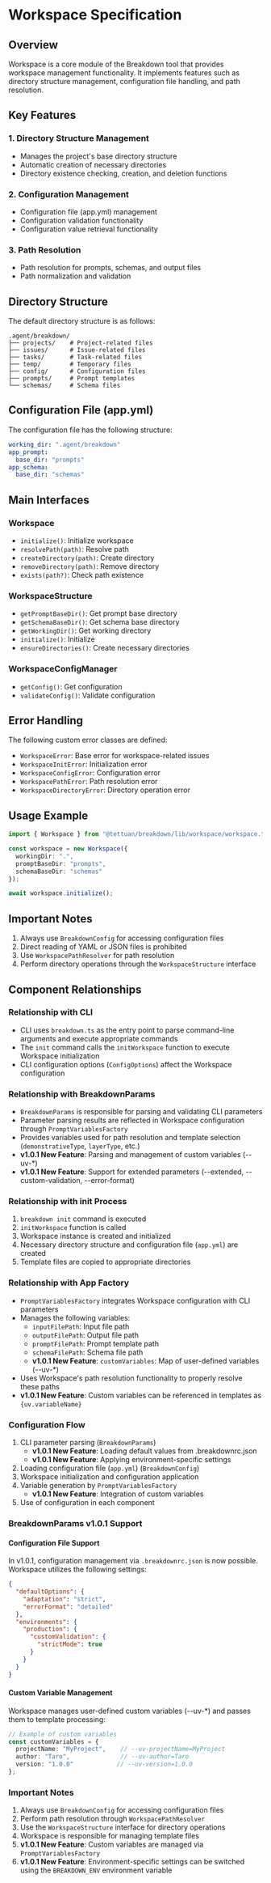 # Workspace Specification

## Overview

Workspace is a core module of the Breakdown tool that provides workspace management functionality. It implements features such as directory structure management, configuration file handling, and path resolution.

## Key Features

### 1. Directory Structure Management
- Manages the project's base directory structure
- Automatic creation of necessary directories
- Directory existence checking, creation, and deletion functions

### 2. Configuration Management
- Configuration file (app.yml) management
- Configuration validation functionality
- Configuration value retrieval functionality

### 3. Path Resolution
- Path resolution for prompts, schemas, and output files
- Path normalization and validation

## Directory Structure

The default directory structure is as follows:

```
.agent/breakdown/
├── projects/    # Project-related files
├── issues/      # Issue-related files
├── tasks/       # Task-related files
├── temp/        # Temporary files
├── config/      # Configuration files
├── prompts/     # Prompt templates
└── schemas/     # Schema files
```

## Configuration File (app.yml)

The configuration file has the following structure:

```yaml
working_dir: ".agent/breakdown"
app_prompt:
  base_dir: "prompts"
app_schema:
  base_dir: "schemas"
```

## Main Interfaces

### Workspace
- `initialize()`: Initialize workspace
- `resolvePath(path)`: Resolve path
- `createDirectory(path)`: Create directory
- `removeDirectory(path)`: Remove directory
- `exists(path?)`: Check path existence

### WorkspaceStructure
- `getPromptBaseDir()`: Get prompt base directory
- `getSchemaBaseDir()`: Get schema base directory
- `getWorkingDir()`: Get working directory
- `initialize()`: Initialize
- `ensureDirectories()`: Create necessary directories

### WorkspaceConfigManager
- `getConfig()`: Get configuration
- `validateConfig()`: Validate configuration

## Error Handling

The following custom error classes are defined:

- `WorkspaceError`: Base error for workspace-related issues
- `WorkspaceInitError`: Initialization error
- `WorkspaceConfigError`: Configuration error
- `WorkspacePathError`: Path resolution error
- `WorkspaceDirectoryError`: Directory operation error

## Usage Example

```typescript
import { Workspace } from "@tettuan/breakdown/lib/workspace/workspace.ts";

const workspace = new Workspace({
  workingDir: ".",
  promptBaseDir: "prompts",
  schemaBaseDir: "schemas"
});

await workspace.initialize();
```

## Important Notes

1. Always use `BreakdownConfig` for accessing configuration files
2. Direct reading of YAML or JSON files is prohibited
3. Use `WorkspacePathResolver` for path resolution
4. Perform directory operations through the `WorkspaceStructure` interface

## Component Relationships

### Relationship with CLI
- CLI uses `breakdown.ts` as the entry point to parse command-line arguments and execute appropriate commands
- The `init` command calls the `initWorkspace` function to execute Workspace initialization
- CLI configuration options (`ConfigOptions`) affect the Workspace configuration

### Relationship with BreakdownParams
- `BreakdownParams` is responsible for parsing and validating CLI parameters
- Parameter parsing results are reflected in Workspace configuration through `PromptVariablesFactory`
- Provides variables used for path resolution and template selection (`demonstrativeType`, `layerType`, etc.)
- **v1.0.1 New Feature**: Parsing and management of custom variables (--uv-*)
- **v1.0.1 New Feature**: Support for extended parameters (--extended, --custom-validation, --error-format)

### Relationship with init Process
1. `breakdown init` command is executed
2. `initWorkspace` function is called
3. Workspace instance is created and initialized
4. Necessary directory structure and configuration file (`app.yml`) are created
5. Template files are copied to appropriate directories

### Relationship with App Factory
- `PromptVariablesFactory` integrates Workspace configuration with CLI parameters
- Manages the following variables:
  - `inputFilePath`: Input file path
  - `outputFilePath`: Output file path
  - `promptFilePath`: Prompt template path
  - `schemaFilePath`: Schema file path
  - **v1.0.1 New Feature**: `customVariables`: Map of user-defined variables (--uv-*)
- Uses Workspace's path resolution functionality to properly resolve these paths
- **v1.0.1 New Feature**: Custom variables can be referenced in templates as `{uv.variableName}`

### Configuration Flow
1. CLI parameter parsing (`BreakdownParams`)
   - **v1.0.1 New Feature**: Loading default values from .breakdownrc.json
   - **v1.0.1 New Feature**: Applying environment-specific settings
2. Loading configuration file (`app.yml`) (`BreakdownConfig`)
3. Workspace initialization and configuration application
4. Variable generation by `PromptVariablesFactory`
   - **v1.0.1 New Feature**: Integration of custom variables
5. Use of configuration in each component

### BreakdownParams v1.0.1 Support

#### Configuration File Support

In v1.0.1, configuration management via `.breakdownrc.json` is now possible. Workspace utilizes the following settings:

```json
{
  "defaultOptions": {
    "adaptation": "strict",
    "errorFormat": "detailed"
  },
  "environments": {
    "production": {
      "customValidation": {
        "strictMode": true
      }
    }
  }
}
```

#### Custom Variable Management

Workspace manages user-defined custom variables (--uv-*) and passes them to template processing:

```typescript
// Example of custom variables
const customVariables = {
  projectName: "MyProject",    // --uv-projectName=MyProject
  author: "Taro",              // --uv-author=Taro
  version: "1.0.0"            // --uv-version=1.0.0
};
```

### Important Notes
1. Always use `BreakdownConfig` for accessing configuration files
2. Perform path resolution through `WorkspacePathResolver`
3. Use the `WorkspaceStructure` interface for directory operations
4. Workspace is responsible for managing template files
5. **v1.0.1 New Feature**: Custom variables are managed via `PromptVariablesFactory`
6. **v1.0.1 New Feature**: Environment-specific settings can be switched using the `BREAKDOWN_ENV` environment variable